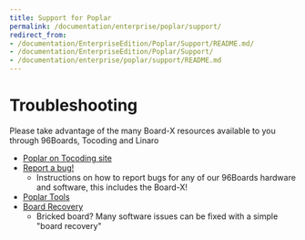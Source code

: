 ```yaml
---
title: Support for Poplar
permalink: /documentation/enterprise/poplar/support/
redirect_from:
- /documentation/EnterpriseEdition/Poplar/Support/README.md/
- /documentation/EnterpriseEdition/Poplar/Support/
- /documentation/enterprise/poplar/support/README.md
---
```

# Troubleshooting

Please take advantage of the many Board-X resources available to you through 96Boards, Tocoding and Linaro

- [Poplar on Tocoding site](http://en.tocoding.com/index.php/96boards-poplar/)
- [Report a bug!](../../../Extras/Report_a_bug.md)
   - Instructions on how to report bugs for any of our 96Boards hardware and software, this includes the Board-X!
- [Poplar Tools](https://github.com/96boards-poplar/poplar-tools)
- [Board Recovery](https://github.com/96boards-poplar/Documentation/)
   - Bricked board? Many software issues can be fixed with a simple "board recovery"
